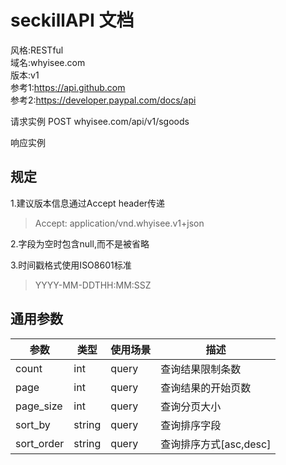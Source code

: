 # seckillAPI 文档

风格:RESTful  
域名:whyisee.com  
版本:v1  
参考1:https://api.github.com  
参考2:https://developer.paypal.com/docs/api 


请求实例
POST whyisee.com/api/v1/sgoods


响应实例

## 规定
1.建议版本信息通过Accept header传递
>Accept: application/vnd.whyisee.v1+json

2.字段为空时包含null,而不是被省略

3.时间戳格式使用ISO8601标准
>YYYY-MM-DDTHH:MM:SSZ

## 通用参数

|参数|类型|使用场景|描述|
|---|---|---|---|
| count |int|query|查询结果限制条数|
|page|int|query|查询结果的开始页数|
|page_size|int|query|查询分页大小|
|sort_by|string|query|查询排序字段|
|sort_order|string|query|查询排序方式[asc,desc]|

